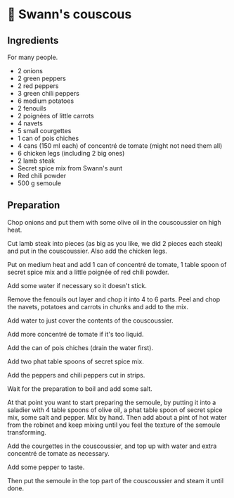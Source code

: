 # 🐐 Swann's couscous

## Ingredients

For many people.

* 2 onions
* 2 green peppers
* 2 red peppers
* 3 green chili peppers
* 6 medium potatoes
* 2 fenouils
* 2 poignées of little carrots
* 4 navets
* 5 small courgettes
* 1 can of pois chiches
* 4 cans (150 ml each) of concentré de tomate (might not need them all)
* 6 chicken legs (including 2 big ones)
* 2 lamb steak
* Secret spice mix from Swann's aunt
* Red chili powder
* 500 g semoule

## Preparation

Chop onions and put them with some olive oil in the couscoussier on high
heat.

Cut lamb steak into pieces (as big as you like, we did 2 pieces each
steak) and put in the couscoussier. Also add the chicken legs.

Put on medium heat and add 1 can of concentré de tomate, 1 table
spoon of secret spice mix and a little poignée of red chili powder.

Add some water if necessary so it doesn't stick.

Remove the fenouils out layer and chop it into 4 to 6 parts. Peel and
chop the navets, potatoes and carrots in chunks and add to the mix.

Add water to just cover the contents of the couscoussier.

Add more concentré de tomate if it's too liquid.

Add the can of pois chiches (drain the water first).

Add two phat table spoons of secret spice mix.

Add the peppers and chili peppers cut in strips.

Wait for the preparation to boil and add some salt.

At that point you want to start preparing the semoule, by putting it
into a saladier with 4 table spoons of olive oil, a phat table spoon of
secret spice mix, some salt and pepper. Mix by hand. Then add about a
pint of hot water from the robinet and keep mixing until you feel the
texture of the semoule transforming.

Add the courgettes in the couscoussier, and top up with water and extra
concentré de tomate as necessary.

Add some pepper to taste.

Then put the semoule in the top part of the couscoussier and steam it
until done.
